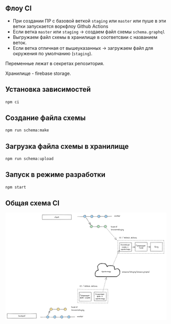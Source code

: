 ## Флоу CI
- При создании ПР с базовой веткой `staging` или `master` или пуше в эти ветки запускается воркфлоу Github Actions
- Если ветка `master` или `staging` -> создаем файл схемы `schema.graphql`
- Выгружаем файл схемы в хранилище в соответсвии с названием веток.
- Если ветка отличная от вышеуказанных -> загружаем файл для окружения по умолчанию (`staging`).

Переменные лежат в секретах репозитория.

Хранилище - firebase storage.

## Установка зависимостей
```sh
npm ci
```

## Создание файла схемы
```sh
npm run schema:make
```

## Загрузка файла схемы в хранилище
```sh
npm run schema:upload
```

## Запуск в режиме разработки
```sh 
npm start
```

## Общая схема CI
![schema](./docs/flow.jpg)